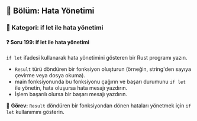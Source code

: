 ## 📘 Bölüm: Hata Yönetimi
### 🔹 Kategori: if let ile hata yönetimi
#### ❓ Soru 199: if let ile hata yönetimi

`if let` ifadesi kullanarak hata yönetimini gösteren bir Rust programı yazın.

- `Result` türü döndüren bir fonksiyon oluşturun (örneğin, string'den sayıya çevirme veya dosya okuma).
- main fonksiyonunda bu fonksiyonu çağırın ve başarı durumunu `if let` ile yönetin, hata oluşursa hata mesajı yazdırın.
- İşlem başarılı olursa bir başarı mesajı yazdırın.

🔧 **Görev:** `Result` döndüren bir fonksiyondan dönen hataları yönetmek için `if let` kullanımını gösterin.
